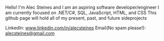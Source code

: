 Hello! I'm Alec Steines and I am an aspiring software developer/engineer
I am currently focused on .NET/C#, SQL, JavaScript, HTML, and CSS
This github page will hold all of my present, past, and future sideprojects

LinkedIn: www.linkedin.com/in/alecsteines
Email(No spam please!): alecsteines@gmail.com

<!---
AlecSteines/AlecSteines is a ✨ special ✨ repository because its `README.md` (this file) appears on your GitHub profile.
You can click the Preview link to take a look at your changes.
--->
